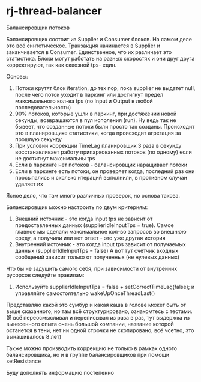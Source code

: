 # rj-thread-balancer
Балансировщик потоков

Балансировщик состоит из Supplier и Consumer блоков. На самом деле это всё синтетическое. 
Транзакция начинается в Supplier и заканчивается в Consumer. 
Единственное, что их различает это статистика.
Блоки могут работать на разных скоростях и они друг друга корректируют, так как сквозной tps- един.

Основы:
1) Потоки крутят блок iteration, до тех пор, пока supplier не выдатет null, после чего поток уходит в паркинг или достигнут предел максимального кол-ва tps (по Input и Output в любой последовательности)
2) 90% потоков, которые ушли в паркинг, при достяжении новой секунды, возвращаются в пул исполения (run).
   Ну ведь так не бывеет, что созданные потоки были просто так созданы.
   Происходит это в планировщике статистики, когда происходит агрегация за прошлую секунду
3) При условии коррекции TimeLag планировщик 3 раза в секунду восстанавливает работу припаркованных потоков (по одному) если не достигнут максимальны tps
4) Если в паркинге нет потоков - балансировщик наращивает потоки
4) Если в паркинге есть потоки, он проверяет когда, последний раз они просыпались и сколько итераций выполнили, в противном случаи удаляет их

Ясное дело, что там много различных проверок, но основа такова.

Балансировщик можно настроить по двум критериям:
1) Внешний источник - это когда input tps не зависит от предоставленных данных (supplierIdleInputTps = true).
   Самое главное мы сделали максимальное кол-во запросов во внешнюю среду, а получили или нет ответ - это уже другая история
2) Внутренний источник - это когда input tps зависит от получаемых данных (supplierIdleInputTps = false)
    А вот тут счётчик входных сообщений зависит только от полученных (не нулевых данных)

Что бы не задушить самого себя, при зависимости от внутренних русорсов следуйте правилам:

1) Используйте supplierIdleInputTps = false + setCorrectTimeLag(false); и управляйте самостоятельно wakeUpOnceThreadLast() 

Представляю какой это сумбур и какая каша в голове может быть от выше сказанного, но там всё структурировано, ознакомтесь с тестами.
(Я всё переосмысливал и переписывал из раза в раз, тут выдержка из вынесенного опыта очень большой компании, название которой останется в тени, нет ни одной строчки не скопировано, всё чсетно, это вынашивалось 8 лет) 

Также можно производить коррекцию не только в рамках одного балансировщика, но и в группе балансировщиков при помощи setResistance

Буду дополнять информацию постепенно
